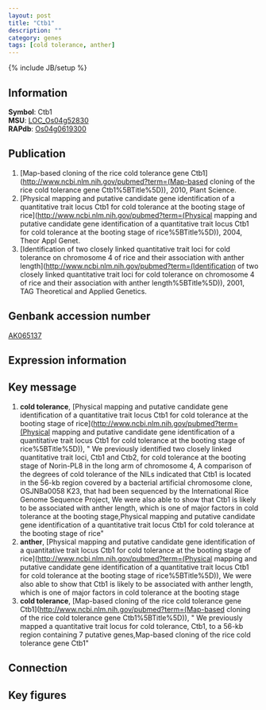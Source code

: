 ```yaml
---
layout: post
title: "Ctb1"
description: ""
category: genes
tags: [cold tolerance, anther]
---
```

{% include JB/setup %}

## Information
__Symbol__: Ctb1  
__MSU__: [LOC_Os04g52830](http://rice.plantbiology.msu.edu/cgi-bin/ORF_infopage.cgi?orf=LOC_Os04g52830)  
__RAPdb__: [Os04g0619300](http://rapdb.dna.affrc.go.jp/viewer/gbrowse_details/irgsp1?name=Os04g0619300)  

## Publication
1. [Map-based cloning of the rice cold tolerance gene Ctb1](http://www.ncbi.nlm.nih.gov/pubmed?term=(Map-based cloning of the rice cold tolerance gene Ctb1%5BTitle%5D)), 2010, Plant Science.
2. [Physical mapping and putative candidate gene identification of a quantitative trait locus Ctb1 for cold tolerance at the booting stage of rice](http://www.ncbi.nlm.nih.gov/pubmed?term=(Physical mapping and putative candidate gene identification of a quantitative trait locus Ctb1 for cold tolerance at the booting stage of rice%5BTitle%5D)), 2004, Theor Appl Genet.
3. [Identification of two closely linked quantitative trait loci for cold tolerance on chromosome 4 of rice and their association with anther length](http://www.ncbi.nlm.nih.gov/pubmed?term=(Identification of two closely linked quantitative trait loci for cold tolerance on chromosome 4 of rice and their association with anther length%5BTitle%5D)), 2001, TAG Theoretical and Applied Genetics.

## Genbank accession number
[AK065137](http://www.ncbi.nlm.nih.gov/nuccore/AK065137)

## Expression information

## Key message
1. __cold tolerance__, [Physical mapping and putative candidate gene identification of a quantitative trait locus Ctb1 for cold tolerance at the booting stage of rice](http://www.ncbi.nlm.nih.gov/pubmed?term=(Physical mapping and putative candidate gene identification of a quantitative trait locus Ctb1 for cold tolerance at the booting stage of rice%5BTitle%5D)), " We previously identified two closely linked quantitative trait loci, Ctb1 and Ctb2, for cold tolerance at the booting stage of Norin-PL8 in the long arm of chromosome 4, A comparison of the degrees of cold tolerance of the NILs indicated that Ctb1 is located in the 56-kb region covered by a bacterial artificial chromosome clone, OSJNBa0058 K23, that had been sequenced by the International Rice Genome Sequence Project, We were also able to show that Ctb1 is likely to be associated with anther length, which is one of major factors in cold tolerance at the booting stage,Physical mapping and putative candidate gene identification of a quantitative trait locus Ctb1 for cold tolerance at the booting stage of rice"
2. __anther__, [Physical mapping and putative candidate gene identification of a quantitative trait locus Ctb1 for cold tolerance at the booting stage of rice](http://www.ncbi.nlm.nih.gov/pubmed?term=(Physical mapping and putative candidate gene identification of a quantitative trait locus Ctb1 for cold tolerance at the booting stage of rice%5BTitle%5D)),  We were also able to show that Ctb1 is likely to be associated with anther length, which is one of major factors in cold tolerance at the booting stage
3. __cold tolerance__, [Map-based cloning of the rice cold tolerance gene Ctb1](http://www.ncbi.nlm.nih.gov/pubmed?term=(Map-based cloning of the rice cold tolerance gene Ctb1%5BTitle%5D)), " We previously mapped a quantitative trait locus for cold tolerance, Ctb1, to a 56-kb region containing 7 putative genes,Map-based cloning of the rice cold tolerance gene Ctb1"

## Connection

## Key figures


